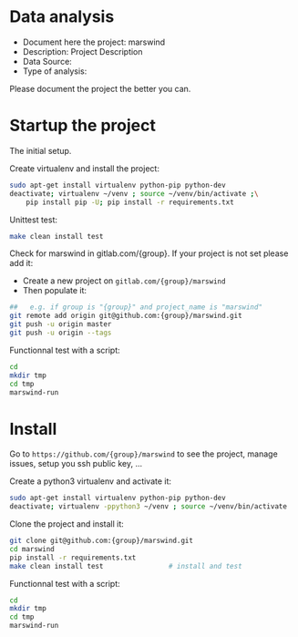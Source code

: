 # Data analysis
- Document here the project: marswind
- Description: Project Description
- Data Source:
- Type of analysis:

Please document the project the better you can.

# Startup the project

The initial setup.

Create virtualenv and install the project:
```bash
sudo apt-get install virtualenv python-pip python-dev
deactivate; virtualenv ~/venv ; source ~/venv/bin/activate ;\
    pip install pip -U; pip install -r requirements.txt
```

Unittest test:
```bash
make clean install test
```

Check for marswind in gitlab.com/{group}.
If your project is not set please add it:

- Create a new project on `gitlab.com/{group}/marswind`
- Then populate it:

```bash
##   e.g. if group is "{group}" and project_name is "marswind"
git remote add origin git@github.com:{group}/marswind.git
git push -u origin master
git push -u origin --tags
```

Functionnal test with a script:

```bash
cd
mkdir tmp
cd tmp
marswind-run
```

# Install

Go to `https://github.com/{group}/marswind` to see the project, manage issues,
setup you ssh public key, ...

Create a python3 virtualenv and activate it:

```bash
sudo apt-get install virtualenv python-pip python-dev
deactivate; virtualenv -ppython3 ~/venv ; source ~/venv/bin/activate
```

Clone the project and install it:

```bash
git clone git@github.com:{group}/marswind.git
cd marswind
pip install -r requirements.txt
make clean install test                # install and test
```
Functionnal test with a script:

```bash
cd
mkdir tmp
cd tmp
marswind-run
```
